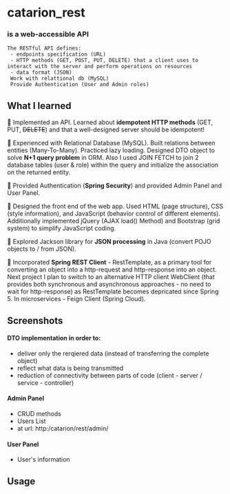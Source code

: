 # catarion_rest 
### is a web-accessible API

    The RESTful API defines:
     - endpoints specification (URL)
     - HTTP methods (GET, POST, PUT, DELETE) that a client uses to interact with the server and perform operations on resources
     - data format (JSON)
     Work with relattional db (MySQL)
     Provide Authentication (User and Admin roles)

## What I learned

🧩 Implemented an API. Learned about **idempotent HTTP methods** (GET, PUT, ~~DELETE~~) and that a well-designed server should be idempotent!

🧩 Experienced with Relational Database (MySQL). Built relations between entities (Many-To-Many). Practiced lazy loading. Designed DTO object to solve **N+1 query problem** in ORM. Also I used JOIN FETCH to join 2 database tables (user & role) within the query and initialize the association on the returned entity. 

🧩 Provided Authentication (**Spring Security**) and provided Admin Panel and User Panel.

🧩 Designed the front end of the web app. Used HTML (page structure), CSS (style information), and JavaScript (behavior control of different elements). Additionally implemented jQuery (AJAX load() Method) and  Bootstrap (grid system) to simplify JavaScript coding. 

🧩 Explored Jackson library for **JSON processing** in Java (convert POJO objects to / from JSON).

🧩 Incorporated **Spring REST Client** - RestTemplate, as a primary tool for converting an object into a http-request and http-response into an object. Next project I plan to switch to an alternative HTTP client WebClient (that provides both synchronous and asynchronous approaches - no need to wait for http-response) as RestTemplate becomes depricated since Spring 5. In microservices - Feign Client (Spring Cloud).

## Screenshots 

#### DTO implementation in order to:
- deliver only the rerqiered data (instead of transferring the complete object)
- reflect what data is being transmitted
- reduction of connectivity between parts of code (client - server / service - controller)


#### Admin Panel 
 - CRUD methods
 - Users List
 - at url: http:/catarion/rest/admin/

#### User Panel
 - User's information

## Usage



